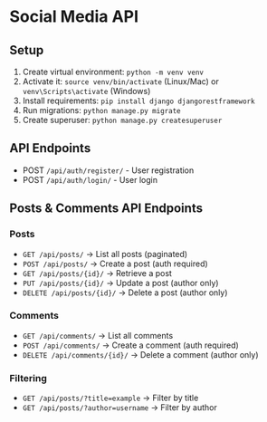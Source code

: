 # Social Media API

## Setup

1. Create virtual environment: `python -m venv venv`
2. Activate it: `source venv/bin/activate` (Linux/Mac) or `venv\Scripts\activate` (Windows)
3. Install requirements: `pip install django djangorestframework`
4. Run migrations: `python manage.py migrate`
5. Create superuser: `python manage.py createsuperuser`

## API Endpoints

- POST `/api/auth/register/` - User registration
- POST `/api/auth/login/` - User login

## **Posts & Comments API Endpoints**  

### **Posts**  
- `GET /api/posts/` → List all posts (paginated)  
- `POST /api/posts/` → Create a post (auth required)  
- `GET /api/posts/{id}/` → Retrieve a post  
- `PUT /api/posts/{id}/` → Update a post (author only)  
- `DELETE /api/posts/{id}/` → Delete a post (author only)  

### **Comments**  
- `GET /api/comments/` → List all comments  
- `POST /api/comments/` → Create a comment (auth required)  
- `DELETE /api/comments/{id}/` → Delete a comment (author only)  

### **Filtering**  
- `GET /api/posts/?title=example` → Filter by title  
- `GET /api/posts/?author=username` → Filter by author  